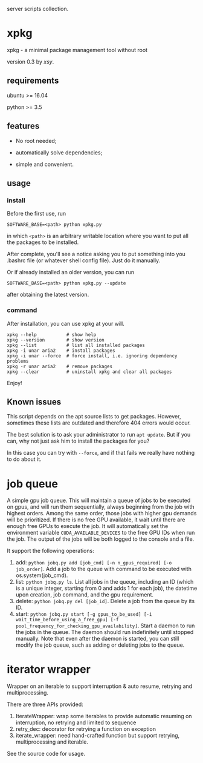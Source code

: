 server scripts collection.

# xpkg

xpkg - a minimal package management tool without root

version 0.3 by _xsy_.

## requirements

ubuntu >= 16.04

python >= 3.5

## features

- No root needed;

- automatically solve dependencies;

- simple and convenient.

## usage

### install

Before the first use, run

```
SOFTWARE_BASE=<path> python xpkg.py
```

in which `<path>` is an arbitrary writable location where you want to put all the packages to be installed.

After complete, you'll see a notice asking you to put something into you .bashrc file (or whatever shell config file). Just do it manually.

Or if already installed an older version, you can run

```
SOFTWARE_BASE=<path> python xpkg.py --update
```

after obtaining the latest version.

### command

After installation, you can use xpkg at your will.

```
xpkg --help           # show help
xpkg --version        # show version
xpkg --list           # list all installed packages
xpkg -i unar aria2    # install packages
xpkg -i unar --force  # force install, i.e. ignoring dependency problems
xpkg -r unar aria2    # remove packages
xpkg --clear          # uninstall xpkg and clear all packages
```

Enjoy!

## Known issues

This script depends on the apt source lists to get packages. However, sometimes these lists are outdated and therefore 404 errors would occur.

The best solution is to ask your administrator to run `apt update`. But if you can, why not just ask him to install the packages for you?

In this case you can try with `--force`, and if that fails we really have nothing to do about it.

# job queue

A simple gpu job queue. This will maintain a queue of jobs to be executed on gpus, and will run them sequentially, always beginning from the job with highest orders. Among the same order, those jobs with higher gpu demands will be prioritized. If there is no free GPU available, it wait until there are enough free GPUs to execute the job. It will automatically set the environment variable `CUDA_AVAILABLE_DEVICES` to the free GPU IDs when run the job. The output of the jobs will be both logged to the console and a file.

It support the following operations:

1. add: `python jobq.py add [job_cmd] [-n n_gpus_required] [-o job_order]`. Add a job to the queue with command to be executed with os.system(job_cmd).
2. list: `python jobq.py ls`. List all jobs in the queue, including an ID (which is a unique integer, starting from 0 and adds 1 for each job), the datetime upon creation, job command, and the gpu requirement.
3. delete: `python jobq.py del [job_id]`. Delete a job from the queue by its ID.
4. start: `python jobq.py start [-g gpus_to_be_used] [-i wait_time_before_using_a_free_gpu] [-f pool_frequency_for_checking_gpu_availability]`. Start a daemon to run the jobs in the queue. The daemon should run indefinitely until stopped manually. Note that even after the daemon is started, you can still modify the job queue, such as adding or deleting jobs to the queue.

# iterator wrapper

Wrapper on an iterable to support interruption & auto resume, retrying and multiprocessing.

There are three APIs provided:

1. IterateWrapper: wrap some iterables to provide automatic resuming on interruption, no retrying and limited to sequence
2. retry_dec: decorator for retrying a function on exception
3. iterate_wrapper: need hand-crafted function but support retrying, multiprocessing and iterable.

See the source code for usage.

